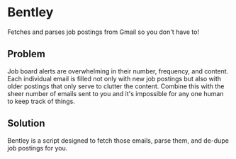 # Bentley
Fetches and parses job postings from Gmail so you don't have to!

## Problem
Job board alerts are overwhelming in their number, frequency, and content. Each individual email is filled not only with new job postings but also with older postings that only serve to clutter the content. Combine this with the sheer number of emails sent to you and it's impossible for any one human to keep track of things.

## Solution
Bentley is a script designed to fetch those emails, parse them, and de-dupe job postings for you.
